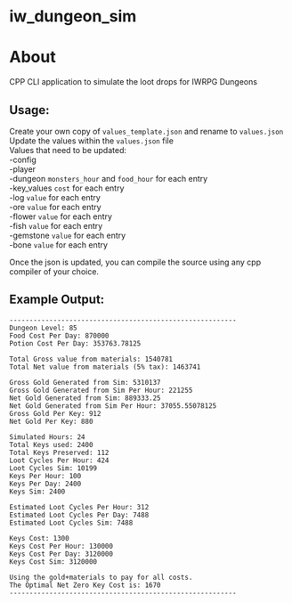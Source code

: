 # iw_dungeon_sim

# About
CPP CLI application to simulate the loot drops for IWRPG Dungeons

## Usage:  
Create your own copy of `values_template.json` and rename to `values.json`  
Update the values within the `values.json` file  
Values that need to be updated:  
    -config  
    -player  
    -dungeon `monsters_hour` and `food_hour` for each entry    
    -key_values `cost` for each entry    
    -log `value` for each entry  
    -ore `value` for each entry  
    -flower `value` for each entry  
    -fish `value` for each entry  
    -gemstone `value` for each entry  
    -bone `value` for each entry  

Once the json is updated, you can compile the source using any cpp compiler of your choice.

## Example Output:
```
---------------------------------------------------------
Dungeon Level: 85
Food Cost Per Day: 870000
Potion Cost Per Day: 353763.78125

Total Gross value from materials: 1540781
Total Net value from materials (5% tax): 1463741

Gross Gold Generated from Sim: 5310137
Gross Gold Generated from Sim Per Hour: 221255
Net Gold Generated from Sim: 889333.25
Net Gold Generated from Sim Per Hour: 37055.55078125
Gross Gold Per Key: 912
Net Gold Per Key: 880

Simulated Hours: 24
Total Keys used: 2400
Total Keys Preserved: 112
Loot Cycles Per Hour: 424
Loot Cycles Sim: 10199
Keys Per Hour: 100
Keys Per Day: 2400
Keys Sim: 2400

Estimated Loot Cycles Per Hour: 312
Estimated Loot Cycles Per Day: 7488
Estimated Loot Cycles Sim: 7488

Keys Cost: 1300
Keys Cost Per Hour: 130000
Keys Cost Per Day: 3120000
Keys Cost Sim: 3120000

Using the gold+materials to pay for all costs.
The Optimal Net Zero Key Cost is: 1670
---------------------------------------------------------
```
